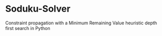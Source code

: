 # Soduku-Solver
Constraint propagation with a Minimum Remaining Value heuristic depth first search in Python
